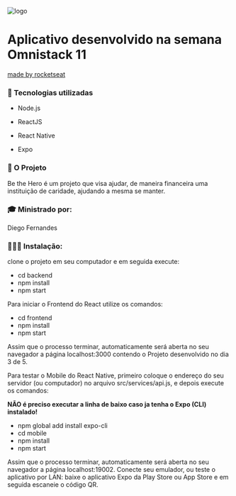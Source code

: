  ![logo](https://user-images.githubusercontent.com/58996814/77831621-117bde00-710f-11ea-9296-f80a5d0898e4.png)

# Aplicativo desenvolvido na semana Omnistack 11

[made by rocketseat](https://rocketseat.com.br/)
  
### 🚀 Tecnologias utilizadas</h3>
  

* Node.js

* ReactJS

* React Native

* Expo


### 📘 O Projeto
  
Be the Hero é um projeto que visa ajudar, de maneira financeira uma instituição de caridade, ajudando a mesma se manter.

### 🎓 Ministrado por:

Diego Fernandes

### 👨🏻‍💻 Instalação:

clone o projeto em seu computador e em seguida execute:

* cd backend
* npm install
* npm start

Para iniciar o Frontend do React utilize os comandos:

* cd frontend
* npm install
* npm start

Assim que o processo terminar, automaticamente será aberta no seu navegador a página localhost:3000 contendo o Projeto desenvolvido no dia 3 de 5.

Para testar o Mobile do React Native, primeiro coloque o endereço do seu servidor (ou computador) no arquivo src/services/api.js, e depois execute os comandos:

**NÃO é preciso executar a linha de baixo caso ja tenha o Expo (CLI) instalado!**

* npm global add install expo-cli
* cd mobile
* npm install
* npm start

Assim que o processo terminar, automaticamente será aberta no seu navegador a página localhost:19002. Conecte seu emulador, ou teste o aplicativo por LAN: baixe o aplicativo Expo da Play Store ou App Store e em seguida escaneie o código QR.
